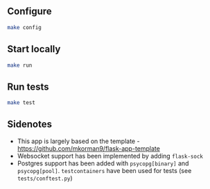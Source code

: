## Configure
```sh
make config
```

## Start locally
```sh
make run
```

## Run tests
```sh
make test
```

## Sidenotes

- This app is largely based on the template - https://github.com/mkorman9/flask-app-template
- Websocket support has been implemented by adding `flask-sock`
- Postgres support has been added with `psycopg[binary]` and `psycopg[pool]`.
`testcontainers` have been used for tests (see `tests/conftest.py`)
